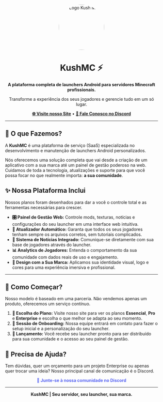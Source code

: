 <div align="center">
  <img src="https://avatars.githubusercontent.com/u/191989789?s=200&v=4" alt="Logo Kush MC" style="border-radius: 50%; width: 150px; height: 150px;">
</div>

<h1 align="center">KushMC ⚡</h1>

<p align="center">
  <strong>A plataforma completa de launchers Android para servidores Minecraft profissionais.</strong>
</p>
<p align="center">
  Transforme a experiência dos seus jogadores e gerencie tudo em um só lugar.
</p>

<div align="center">
  <a href="https://kushmc.com.br"><strong>🌐 Visite nosso Site</strong></a> •
  <a href="https://discord.gg/aZJYhNvm"><strong>💬 Fale Conosco no Discord</strong></a>
</div>

---

## 🎯 O que Fazemos?

A **KushMC** é uma plataforma de serviço (SaaS) especializada no desenvolvimento e manutenção de launchers Android personalizados.

Nós oferecemos uma solução completa que vai desde a criação de um aplicativo com a sua marca até um painel de gestão poderoso na web. Cuidamos de toda a tecnologia, atualizações e suporte para que você possa focar no que realmente importa: **a sua comunidade**.

## ✨ Nossa Plataforma Inclui

Nossos planos foram desenhados para dar a você o controle total e as ferramentas necessárias para crescer.

- **🎛️ Painel de Gestão Web:** Controle mods, texturas, notícias e configurações do seu launcher em uma interface web intuitiva.
- **🔄 Atualizador Automático:** Garanta que todos os seus jogadores tenham sempre os arquivos corretos, sem tutoriais complicados.
- **📢 Sistema de Notícias Integrado:** Comunique-se diretamente com sua base de jogadores através do launcher.
- **📊 Analytics de Jogadores:** Entenda o comportamento da sua comunidade com dados reais de uso e engajamento.
- **🎨 Design com a Sua Marca:** Aplicamos sua identidade visual, logo e cores para uma experiência imersiva e profissional.

---

## 🚀 Como Começar?

Nosso modelo é baseado em uma parceria. Não vendemos apenas um produto, oferecemos um serviço contínuo.

1.  **📝 Escolha do Plano:** Visite nosso site para ver os planos **Essencial**, **Pro** e **Enterprise** e escolha o que melhor se adapta ao seu momento.
2.  **🤝 Sessão de Onboarding:** Nossa equipe entrará em contato para fazer o setup inicial e a personalização do seu launcher.
3.  **🎉 Lançamento:** Você recebe seu launcher pronto para ser distribuído para sua comunidade e o acesso ao seu painel de gestão.

## 👋 Precisa de Ajuda?

Tem dúvidas, quer um orçamento para um projeto Enterprise ou apenas quer trocar uma ideia? Nosso principal canal de comunicação é o Discord.

<p align="center">
  <a href="https://discord.gg/aZJYhNvm" style="text-decoration: none; font-weight: bold; color: #5865F2;">💬 Junte-se à nossa comunidade no Discord</a>
</p>

<hr>

<p align="center"><strong>KushMC | Seu servidor, seu launcher, sua marca.</strong></p>
